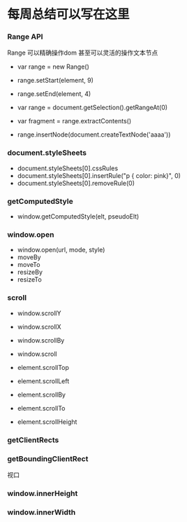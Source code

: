 # 每周总结可以写在这里

### Range API

Range 可以精确操作dom 甚至可以灵活的操作文本节点

- var range = new Range()
- range.setStart(element, 9)
- range.setEnd(element, 4)
- var range = document.getSelection().getRangeAt(0)

- var fragment = range.extractContents()
- range.insertNode(document.createTextNode('aaaa'))

### document.styleSheets

- document.styleSheets[0].cssRules
- document.styleSheets[0].insertRule("p { color: pink}", 0)
- document.styleSheets[0].removeRule(0)

### getComputedStyle

- window.getComputedStyle(elt, pseudoElt)

### window.open

- window.open(url, mode, style)
- moveBy
- moveTo
- resizeBy
- resizeTo

### scroll

- window.scrollY
- window.scrollX
- window.scrollBy
- window.scroll

- element.scrollTop
- element.scrollLeft
- element.scrollBy
- element.scrollTo
- element.scrollHeight
 
### getClientRects
### getBoundingClientRect

视口
### window.innerHeight
### window.innerWidth

